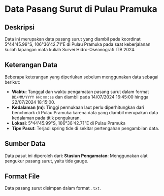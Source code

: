 # Data Pasang Surut di Pulau Pramuka

## Deskripsi
Data ini merupakan data pasang surut yang diambil pada koordinat 5°44'45.99"S, 106°36'42.71"E di Pulau Pramuka pada saat keberjalanan kuliah lapangan mata kuliah Survei Hidro-Oseanografi ITB 2024.

## Keterangan Data
Beberapa keterangan yang diperlukan sebelum menggunakan data sebagai berikut:

- **Waktu**: Tanggal dan waktu pengamatan pasang surut dalam format `DD/MM/YYYY HH:mm:ss` dan diambil pada 14/07/2024 16:45:00 hingga 22/07/2024 18:15:00. 
- **Kedalaman (m)**: Tinggi permukaan laut perlu diperhitungkan dari benchmark di Pulau Pramuka karena data yang diambil merupakan data kedalaman pada titik pengukuran.
- **Lokasi**: 5°44'45.99"S, 106°36'42.71"E di Pulau Pramuka
- **Tipe Pasut**: Terjadi spring tide di sekitar pertengahan pengambilan data.

## Sumber Data
Data pasut ini diperoleh dari:
**Stasiun Pengamatan**: Menggunakan alat pengukur pasang surut, yaitu tide gauge.

## Format File
Data pasang surut disimpan dalam format `.txt`.
